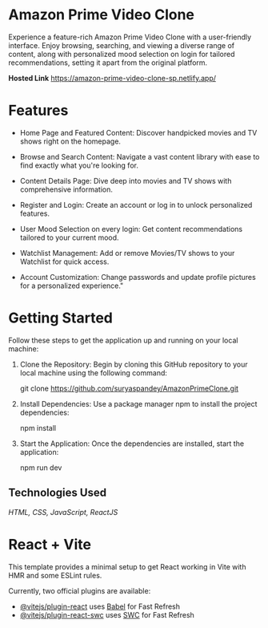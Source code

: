 # Amazon Prime Video Clone

Experience a feature-rich Amazon Prime Video Clone with a user-friendly interface. Enjoy browsing, searching, and viewing a diverse range of content, along with personalized mood selection on login for tailored recommendations, setting it apart from the original platform.

**Hosted Link**
https://amazon-prime-video-clone-sp.netlify.app/

# Features

- Home Page and Featured Content: Discover handpicked movies and TV shows right on the homepage.

- Browse and Search Content: Navigate a vast content library with ease to find exactly what you're looking for.

- Content Details Page: Dive deep into movies and TV shows with comprehensive information.

- Register and Login: Create an account or log in to unlock personalized features.

- User Mood Selection on every login: Get content recommendations tailored to your current mood.

- Watchlist Management: Add or remove Movies/TV shows to your Watchlist for quick access.

- Account Customization: Change passwords and update profile pictures for a personalized experience."

# Getting Started

Follow these steps to get the application up and running on your local machine:

1. Clone the Repository: Begin by cloning this GitHub repository to your local machine using the following command:

   git clone https://github.com/suryaspandey/AmazonPrimeClone.git

2. Install Dependencies: Use a package manager npm to install the project dependencies:

   npm install

3. Start the Application: Once the dependencies are installed, start the application:

   npm run dev

## Technologies Used

_HTML, CSS, JavaScript, ReactJS_


# React + Vite

This template provides a minimal setup to get React working in Vite with HMR and some ESLint rules.

Currently, two official plugins are available:

- [@vitejs/plugin-react](https://github.com/vitejs/vite-plugin-react/blob/main/packages/plugin-react/README.md) uses [Babel](https://babeljs.io/) for Fast Refresh
- [@vitejs/plugin-react-swc](https://github.com/vitejs/vite-plugin-react-swc) uses [SWC](https://swc.rs/) for Fast Refresh

